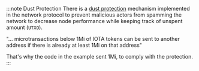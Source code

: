 :::note Dust Protection
There is a [dust protection](https://wiki.iota.org/chrysalis-docs/faq#what-is-dust-protection-and-how-does-it-work)
mechanism implemented in the network protocol to prevent malicious actors from spamming the network to decrease node
performance while keeping track of unspent amount (`UTXO`).


"... microtransactions below 1Mi of IOTA tokens can be sent to another address if there is already at least 1Mi on that address"


That's why the code in the example sent 1Mi, to comply with the protection.
:::

